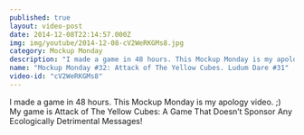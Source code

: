```yaml
---
published: true
layout: video-post
date: 2014-12-08T22:14:57.000Z
img: img/youtube/2014-12-08-cV2WeRKGMs8.jpg
category: Mockup Monday
description: "I made a game in 48 hours. This Mockup Monday is my apology video. ;) My game is Attack of The Yellow Cubes: A Game That Doesn’t Sponsor Any Ecologically Detrimental Messages!"
name: "Mockup Monday #32: Attack of The Yellow Cubes. Ludum Dare #31"
video-id: "cV2WeRKGMs8"
---
```

I made a game in 48 hours. This Mockup Monday is my apology video. ;) My game is Attack of The Yellow Cubes: A Game That Doesn’t Sponsor Any Ecologically Detrimental Messages!
